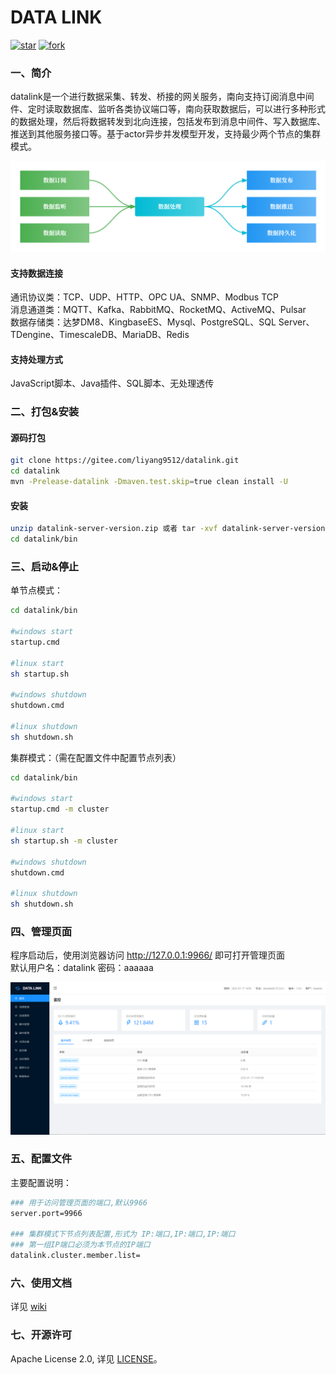 # DATA LINK
<a href='https://gitee.com/liyang9512/datalink/stargazers'><img src='https://gitee.com/liyang9512/datalink/badge/star.svg?theme=gray' alt='star'></img></a>
<a href='https://gitee.com/liyang9512/datalink/members'><img src='https://gitee.com/liyang9512/datalink/badge/fork.svg?theme=gray' alt='fork'></img></a>
### 一、简介
datalink是一个进行数据采集、转发、桥接的网关服务，南向支持订阅消息中间件、定时读取数据库、监听各类协议端口等，南向获取数据后，可以进行多种形式的数据处理，然后将数据转发到北向连接，包括发布到消息中间件、写入数据库、推送到其他服务接口等。基于actor异步并发模型开发，支持最少两个节点的集群模式。

![link.png](img/link.png)

#### 支持数据连接
通讯协议类：TCP、UDP、HTTP、OPC UA、SNMP、Modbus TCP \
消息通道类：MQTT、Kafka、RabbitMQ、RocketMQ、ActiveMQ、Pulsar \
数据存储类：达梦DM8、KingbaseES、Mysql、PostgreSQL、SQL Server、TDengine、TimescaleDB、MariaDB、Redis

#### 支持处理方式
JavaScript脚本、Java插件、SQL脚本、无处理透传


### 二、打包&安装

#### 源码打包

```bash
git clone https://gitee.com/liyang9512/datalink.git
cd datalink
mvn -Prelease-datalink -Dmaven.test.skip=true clean install -U
```

#### 安装

```bash
unzip datalink-server-version.zip 或者 tar -xvf datalink-server-version.tar.gz
cd datalink/bin
```

### 三、启动&停止

单节点模式：
```bash
cd datalink/bin

#windows start
startup.cmd

#linux start
sh startup.sh

#windows shutdown
shutdown.cmd

#linux shutdown
sh shutdown.sh
```

集群模式：（需在配置文件中配置节点列表）
```bash
cd datalink/bin

#windows start
startup.cmd -m cluster

#linux start
sh startup.sh -m cluster

#windows shutdown
shutdown.cmd

#linux shutdown
sh shutdown.sh
```

### 四、管理页面

程序启动后，使用浏览器访问 http://127.0.0.1:9966/ 即可打开管理页面 \
默认用户名：datalink   密码：aaaaaa

![dashboard.png](img/dashboard.png)

### 五、配置文件

主要配置说明：

```bash
### 用于访问管理页面的端口,默认9966
server.port=9966

### 集群模式下节点列表配置,形式为 IP:端口,IP:端口,IP:端口
### 第一组IP端口必须为本节点的IP端口
datalink.cluster.member.list=
```

### 六、使用文档
详见
[wiki](https://gitee.com/liyang9512/datalink/wikis)

### 七、开源许可

Apache License 2.0, 详见 [LICENSE](./LICENSE)。

